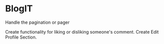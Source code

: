 # BlogIT
Handle the pagination or pager

Create functionality for liking or disliking someone's comment.
Create Edit Profile Section.